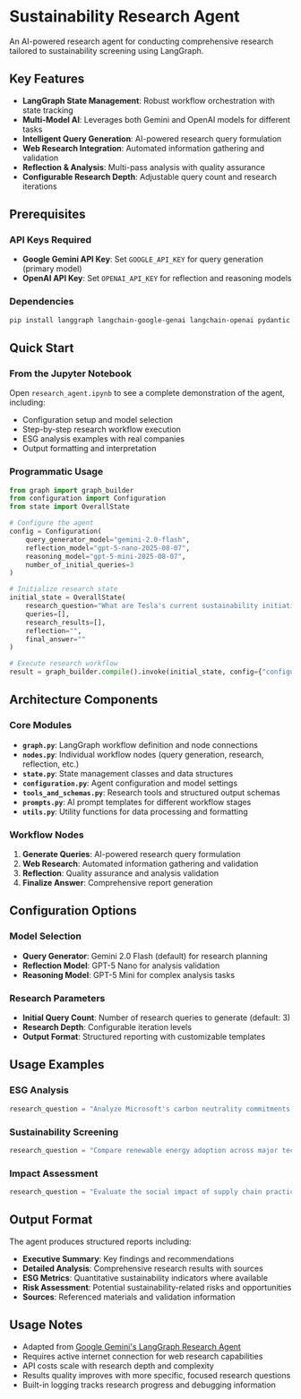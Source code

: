 # Sustainability Research Agent

An AI-powered research agent for conducting comprehensive research tailored to sustainability screening using LangGraph.

## Key Features

- **LangGraph State Management**: Robust workflow orchestration with state tracking
- **Multi-Model AI**: Leverages both Gemini and OpenAI models for different tasks
- **Intelligent Query Generation**: AI-powered research query formulation
- **Web Research Integration**: Automated information gathering and validation
- **Reflection & Analysis**: Multi-pass analysis with quality assurance
- **Configurable Research Depth**: Adjustable query count and research iterations

## Prerequisites

### API Keys Required
- **Google Gemini API Key**: Set `GOOGLE_API_KEY` for query generation (primary model)
- **OpenAI API Key**: Set `OPENAI_API_KEY` for reflection and reasoning models

### Dependencies
```bash
pip install langgraph langchain-google-genai langchain-openai pydantic python-dotenv
```

## Quick Start

### From the Jupyter Notebook

Open `research_agent.ipynb` to see a complete demonstration of the agent, including:
- Configuration setup and model selection
- Step-by-step research workflow execution
- ESG analysis examples with real companies
- Output formatting and interpretation

### Programmatic Usage

```python
from graph import graph_builder
from configuration import Configuration
from state import OverallState

# Configure the agent
config = Configuration(
    query_generator_model="gemini-2.0-flash",
    reflection_model="gpt-5-nano-2025-08-07", 
    reasoning_model="gpt-5-mini-2025-08-07",
    number_of_initial_queries=3
)

# Initialize research state
initial_state = OverallState(
    research_question="What are Tesla's current sustainability initiatives and ESG performance?",
    queries=[],
    research_results=[],
    reflection="",
    final_answer=""
)

# Execute research workflow
result = graph_builder.compile().invoke(initial_state, config={"configurable": config.dict()})
```

## Architecture Components

### Core Modules

- **`graph.py`**: LangGraph workflow definition and node connections
- **`nodes.py`**: Individual workflow nodes (query generation, research, reflection, etc.)
- **`state.py`**: State management classes and data structures
- **`configuration.py`**: Agent configuration and model settings
- **`tools_and_schemas.py`**: Research tools and structured output schemas
- **`prompts.py`**: AI prompt templates for different workflow stages
- **`utils.py`**: Utility functions for data processing and formatting

### Workflow Nodes

1. **Generate Queries**: AI-powered research query formulation
2. **Web Research**: Automated information gathering and validation
3. **Reflection**: Quality assurance and analysis validation
4. **Finalize Answer**: Comprehensive report generation

## Configuration Options

### Model Selection
- **Query Generator**: Gemini 2.0 Flash (default) for research planning
- **Reflection Model**: GPT-5 Nano for analysis validation  
- **Reasoning Model**: GPT-5 Mini for complex analysis tasks

### Research Parameters
- **Initial Query Count**: Number of research queries to generate (default: 3)
- **Research Depth**: Configurable iteration levels
- **Output Format**: Structured reporting with customizable templates

## Usage Examples

### ESG Analysis
```python
research_question = "Analyze Microsoft's carbon neutrality commitments and progress"
```

### Sustainability Screening
```python
research_question = "Compare renewable energy adoption across major tech companies"
```

### Impact Assessment
```python
research_question = "Evaluate the social impact of supply chain practices in the fashion industry"
```

## Output Format

The agent produces structured reports including:
- **Executive Summary**: Key findings and recommendations
- **Detailed Analysis**: Comprehensive research results with sources
- **ESG Metrics**: Quantitative sustainability indicators where available
- **Risk Assessment**: Potential sustainability-related risks and opportunities
- **Sources**: Referenced materials and validation information

## Usage Notes

- Adapted from [Google Gemini's LangGraph Research Agent](https://github.com/google-gemini/gemini-fullstack-langgraph-quickstart)
- Requires active internet connection for web research capabilities
- API costs scale with research depth and complexity
- Results quality improves with more specific, focused research questions
- Built-in logging tracks research progress and debugging information
